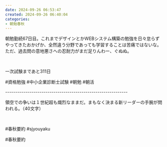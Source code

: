 ```yaml
---
date: 2024-09-26 06:53:47
created: 2024-09-26 06:40:04
categories:
- 朝勉春秋
---
```


朝勉勤続67日目。これまでデザインとかWEBシステム構築の勉強を日々怠らずやってきたおかげか、全然違う分野であっても学習することは苦痛ではないな。ただ、過去問の意地悪さへの忍耐力がまだ足りんわー、ぐぬぬ。

<br>

一次試験まであと311日

#資格勉強 #中小企業診断士試験 #朝勉 #朝活

\-------------------------------------------------------------

領空での争いは１世紀超も熾烈なままだ。まもなく決まる新リーダーの手腕が問われる。（40文字）

<br>

#春秋要約 #sjyouyaku

#春秋要約